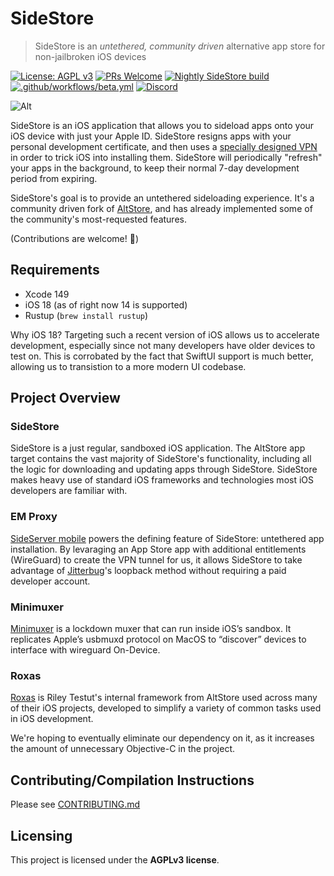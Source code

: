# SideStore

> SideStore is an *untethered, community driven* alternative app store for non-jailbroken iOS devices 

[![License: AGPL v3](https://img.shields.io/badge/License-AGPL%20v3-blue.svg)](https://www.gnu.org/licenses/agpl-3.0)
[![PRs Welcome](https://img.shields.io/badge/PRs-welcome-brightgreen.svg)](https://makeapullrequest.com)
[![Nightly SideStore build](https://github.com/SideStore/SideStore/actions/workflows/nightly.yml/badge.svg)](https://github.com/SideStore/SideStore/actions/workflows/nightly.yml)
[![.github/workflows/beta.yml](https://github.com/SideStore/SideStore/actions/workflows/beta.yml/badge.svg)](https://github.com/SideStore/SideStore/actions/workflows/beta.yml)
[![Discord](https://img.shields.io/discord/949183273383395328?label=Discord)](https://discord.gg/sidestore-949183273383395328)

![Alt](https://repobeats.axiom.co/api/embed/3a329ce95955690b9a9366f8d5598626a847d96c.svg "Repobeats analytics image")

SideStore is an iOS application that allows you to sideload apps onto your iOS device with just your Apple ID. SideStore resigns apps with your personal development certificate, and then uses a [specially designed VPN](https://github.com/jkcoxson/em_proxy) in order to trick iOS into installing them. SideStore will periodically "refresh" your apps in the background, to keep their normal 7-day development period from expiring.

SideStore's goal is to provide an untethered sideloading experience. It's a community driven fork of [AltStore](https://github.com/rileytestut/AltStore), and has already implemented some of the community's most-requested features.

(Contributions are welcome! 🙂)

## Requirements
- Xcode 149
- iOS 18 (as of right now 14 is supported)
- Rustup (`brew install rustup`)

Why iOS 18? Targeting such a recent version of iOS allows us to accelerate development, especially since not many developers have older devices to test on. This is corrobated by the fact that SwiftUI support is much better, allowing us to transistion to a more modern UI codebase.
## Project Overview

### SideStore
SideStore is a just regular, sandboxed iOS application. The AltStore app target contains the vast majority of SideStore's functionality, including all the logic for downloading and updating apps through SideStore. SideStore makes heavy use of standard iOS frameworks and technologies most iOS developers are familiar with.

### EM Proxy
[SideServer mobile](https://github.com/jkcoxson/em_proxy) powers the defining feature of SideStore: untethered app installation. By levaraging an App Store app with additional entitlements (WireGuard) to create the VPN tunnel for us, it allows SideStore to take advantage of [Jitterbug](https://github.com/osy/Jitterbug)'s loopback method without requiring a paid developer account.

### Minimuxer
[Minimuxer](https://github.com/jkcoxson/minimuxer) is a lockdown muxer that can run inside iOS’s sandbox. It replicates Apple’s usbmuxd protocol on MacOS to “discover” devices to interface with wireguard On-Device.

### Roxas
[Roxas](https://github.com/rileytestut/roxas) is Riley Testut's internal framework from AltStore used across many of their iOS projects, developed to simplify a variety of common tasks used in iOS development.

We're hoping to eventually eliminate our dependency on it, as it increases the amount of unnecessary Objective-C in the project.

## Contributing/Compilation Instructions

Please see [CONTRIBUTING.md](./CONTRIBUTING.md)

## Licensing

This project is licensed under the **AGPLv3 license**.
